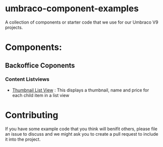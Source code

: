 # umbraco-component-examples
A collection of components or starter code that we use for our Umbraco V9 projects.


# Components:

## Backoffice Coponents

### Content Listviews
- [Thumbnail List View](ContentListViews/ThumbnailListView) : This displays a thumbnail, name and price for each child item in a list view



# Contributing
If you have some example code that you think will benifit others, please file an issue to discuss and we might ask you to create a pull request to include it into the project.
